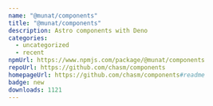 ```yaml
---
name: "@munat/components"
title: "@munat/components"
description: Astro components with Deno
categories:
  - uncategorized
  - recent
npmUrl: https://www.npmjs.com/package/@munat/components
repoUrl: https://github.com/chasm/components
homepageUrl: https://github.com/chasm/components#readme
badge: new
downloads: 1121
---
```

